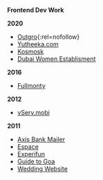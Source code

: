 **Frontend Dev Work**

**2020**
 - [Outgro](https://outgro.in/){:rel=nofollow}
 - [Yutheeka.com](https://yutheeka.com/)  
 - [Kosmosk](https://kosmosk.in/)
 - [Dubai Women Establisment](https://dwe.gov.ae/en)

**2016**

 - [Fullmonty](https://vailancio.com/fullmonty/)

**2012**
- [vServ.mobi](https://vailancio.com/vserv/)

**2011**

 - [Axis Bank Mailer](https://vailancio.com/axis-mailer/)
 - [Espace](https://vailancio.com/espace/)
 - [Experifun](https://vailancio.com/experifun/) 
 - [Guide to Goa](https://vailancio.com/guide_to_goa/) 
 - [Wedding Website](https://vailancio.com/wedding/)

<!--stackedit_data:
eyJoaXN0b3J5IjpbMjA1OTU3MjU0OCwxMTk3OTQ3Mjc4LDk0MT
cwMjM3OCwxNTE2MjMxNzI1LC0xNjYyOTEwMTU0XX0=
-->